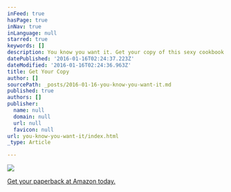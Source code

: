 ```yaml
---
inFeed: true
hasPage: true
inNav: true
inLanguage: null
starred: true
keywords: []
description: You know you want it. Get your copy of this sexy cookbook at Amazon today.
datePublished: '2016-01-16T02:24:37.223Z'
dateModified: '2016-01-16T02:24:36.963Z'
title: Get Your Copy
author: []
sourcePath: _posts/2016-01-16-you-know-you-want-it.md
published: true
authors: []
publisher:
  name: null
  domain: null
  url: null
  favicon: null
url: you-know-you-want-it/index.html
_type: Article

---
```

![](https://s3-us-west-2.amazonaws.com/the-grid-img/p/f3806a12c7404dd1622fbff468946e5db3654059.jpg)

[Get your paperback at Amazon today.][0]

[0]: http://amzn.to/1n1IDys